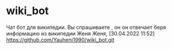 # wiki_bot
Чат бот для википедии. Вы спрашиваете , он он отвечает беря информацию из википедии
Женя Женя, [30.04.2022 11:52]
https://github.com/Yauheni1990/wiki_bot.git
